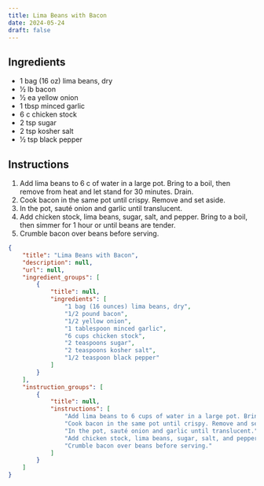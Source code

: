```yaml
---
title: Lima Beans with Bacon
date: 2024-05-24
draft: false
---
```


## Ingredients

* 1 bag (16 oz) lima beans, dry
* 1⁄2 lb bacon
* 1⁄2 ea yellow onion
* 1 tbsp minced garlic
* 6 c chicken stock
* 2 tsp sugar
* 2 tsp kosher salt
* 1⁄2 tsp black pepper

## Instructions

1. Add lima beans to 6 c of water in a large pot. Bring to a boil, then remove from heat and let stand for 30 minutes. Drain.
2. Cook bacon in the same pot until crispy. Remove and set aside.
3. In the pot, sauté onion and garlic until translucent.
4. Add chicken stock, lima beans, sugar, salt, and pepper. Bring to a boil, then simmer for 1 hour or until beans are tender.
5. Crumble bacon over beans before serving.

```json
{
    "title": "Lima Beans with Bacon",
    "description": null,
    "url": null,
    "ingredient_groups": [
        {
            "title": null,
            "ingredients": [
                "1 bag (16 ounces) lima beans, dry",
                "1/2 pound bacon",
                "1/2 yellow onion",
                "1 tablespoon minced garlic",
                "6 cups chicken stock",
                "2 teaspoons sugar",
                "2 teaspoons kosher salt",
                "1/2 teaspoon black pepper"
            ]
        }
    ],
    "instruction_groups": [
        {
            "title": null,
            "instructions": [
                "Add lima beans to 6 cups of water in a large pot. Bring to a boil, then remove from heat and let stand for 30 minutes. Drain.",
                "Cook bacon in the same pot until crispy. Remove and set aside.",
                "In the pot, sauté onion and garlic until translucent.",
                "Add chicken stock, lima beans, sugar, salt, and pepper. Bring to a boil, then simmer for 1 hour or until beans are tender.",
                "Crumble bacon over beans before serving."
            ]
        }
    ]
}
```
